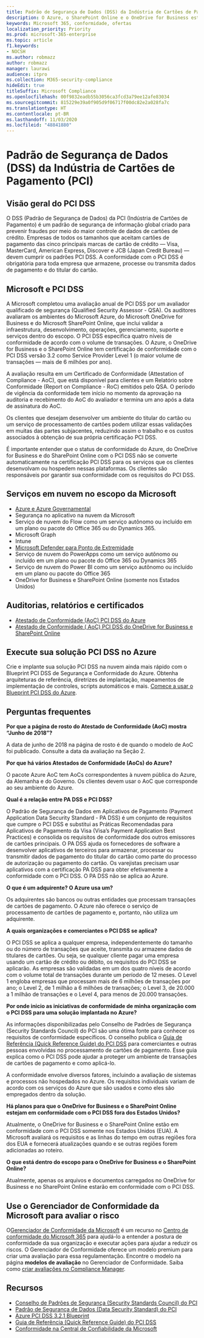 ```yaml
---
title: Padrão de Segurança de Dados (DSS) da Indústria de Cartões de Pagamento (PCI)
description: O Azure, o SharePoint Online e o OneDrive for Business estão em conformidade com os Padrões de Segurança de Dados da Indústria de Cartões de Pagamento Level 1 versão 3.2.
keywords: Microsoft 365, conformidade, ofertas
localization_priority: Priority
ms.prod: microsoft-365-enterprise
ms.topic: article
f1.keywords:
- NOCSH
ms.author: robmazz
author: robmazz
manager: laurawi
audience: itpro
ms.collection: M365-security-compliance
hideEdit: true
titleSuffix: Microsoft Compliance
ms.openlocfilehash: 00f9832eadb55b3056ca3fcd3a79ee12afe83034
ms.sourcegitcommit: 815229e39a0f905d9f06717f00dc82e2a028fa7c
ms.translationtype: HT
ms.contentlocale: pt-BR
ms.lasthandoff: 11/03/2020
ms.locfileid: "48841880"
---
```

# <a name="payment-card-industry-pci-data-security-standard-dss"></a>Padrão de Segurança de Dados (DSS) da Indústria de Cartões de Pagamento (PCI)

## <a name="pci-dss-overview"></a>Visão geral do PCI DSS

O DSS (Padrão de Segurança de Dados) da PCI (Indústria de Cartões de Pagamento) é um padrão de segurança de informação global criado para prevenir fraudes por meio do maior controle de dados de cartões de crédito. Empresas de todos os tamanhos que aceitam cartões de pagamento das cinco principais marcas de cartão de crédito — Visa, MasterCard, American Express, Discover e JCB (Japan Credit Bureau) — devem cumprir os padrões PCI DSS. A conformidade com o PCI DSS é obrigatória para toda empresa que armazene, processe ou transmita dados de pagamento e do titular do cartão.

## <a name="microsoft-and-pci-dss"></a>Microsoft e PCI DSS

A Microsoft completou uma avaliação anual de PCI DSS por um avaliador qualificado de segurança (Qualified Security Assessor - QSA). Os auditores avaliaram os ambientes do Microsoft Azure, do Microsoft OneDrive for Business e do Microsoft SharePoint Online, que inclui validar a infraestrutura, desenvolvimento, operações, gerenciamento, suporte e serviços dentro do escopo. O PCI DSS especifica quatro níveis de conformidade de acordo com o volume de transações. O Azure, o OneDrive for Business e o SharePoint Online tem certificação de conformidade com o PCI DSS versão 3.2 como Service Provider Level 1 (o maior volume de transações — mais de 6 milhões por ano).

A avaliação resulta em um Certificado de Conformidade (Attestation of Compliance - AoC), que está disponível para clientes e um Relatório sobre Conformidade (Report on Compliance - RoC) emitidos pelo QSA. O período de vigência da conformidade tem início no momento da aprovação na auditoria e recebimento do AoC do avaliador e termina um ano após a data de assinatura do AoC. 

Os clientes que desejam desenvolver um ambiente do titular do cartão ou um serviço de processamento de cartões podem utilizar essas validações em muitas das partes subjacentes, reduzindo assim o trabalho e os custos associados à obtenção de sua própria certificação PCI DSS.

É importante entender que o status de conformidade do Azure, do OneDrive for Business e do SharePoint Online com o PCI DSS não se converte automaticamente na certificação PCI DSS para os serviços que os clientes desenvolvam ou hospedem nessas plataformas. Os clientes são responsáveis por garantir sua conformidade com os requisitos do PCI DSS.

## <a name="microsoft-in-scope-cloud-services"></a>Serviços em nuvem no escopo da Microsoft

- [Azure e Azure Governamental](https://aka.ms/AzureCompliance)
- Segurança no aplicativo na nuvem da Microsoft
- Serviço de nuvem do Flow como um serviço autônomo ou incluído em um plano ou pacote do Office 365 ou do Dynamics 365.
- Microsoft Graph
- Intune
- [Microsoft Defender para Ponto de Extremidade](https://docs.microsoft.com/windows/security/threat-protection/microsoft-defender-atp/microsoft-defender-advanced-threat-protection)
- Serviço de nuvem do PowerApps como um serviço autônomo ou incluído em um plano ou pacote do Office 365 ou Dynamics 365
- Serviço de nuvem do Power BI como um serviço autônomo ou incluído em um plano ou pacote do Office 365
- OneDrive for Business e SharePoint Online (somente nos Estados Unidos)

## <a name="audit-reports-and-certificates"></a>Auditorias, relatórios e certificados

- [Atestado de Conformidade (AoC) PCI DSS do Azure](https://aka.ms/azure-pci)
- [Atestado de Conformidade ( AoC) PCI DSS do OneDrive for Business e SharePoint Online](https://aka.ms/spo-pci)

## <a name="get-your-pci-dss-solution-running-on-azure"></a>Execute sua solução PCI DSS no Azure

Crie e implante sua solução PCI DSS na nuvem ainda mais rápido com o Blueprint PCI DSS de Segurança e Conformidade do Azure. Obtenha arquiteturas de referência, diretrizes de implantação, mapeamentos de implementação de controles, scripts automáticos e mais. [Comece a usar o Blueprint PCI DSS do Azure](https://aka.ms/pciblueprint).

## <a name="frequently-asked-questions"></a>Perguntas frequentes

**Por que a página de rosto do Atestado de Conformidade (AoC) mostra “Junho de 2018”?**

A data de junho de 2018 na página de rosto é de quando o modelo de AoC foi publicado. Consulte a data da avaliação na Seção 2.

**Por que há vários Atestados de Conformidade (AoCs) do Azure?**

O pacote Azure AoC tem AoCs correspondentes à nuvem pública do Azure, da Alemanha e do Governo. Os clientes devem usar o AoC que corresponde ao seu ambiente do Azure.  

**Qual é a relação entre PA DSS e PCI DSS?**

O Padrão de Segurança de Dados em Aplicativos de Pagamento (Payment Application Data Security Standard - PA DSS) é um conjunto de requisitos que cumpre o PCI DSS e substitui as Práticas Recomendadas para Aplicativos de Pagamento da Visa (Visa’s Payment Application Best Practices) e consolida os requisitos de conformidade dos outros emissores de cartões principais. O PA DSS ajuda os fornecedores de software a desenvolver aplicativos de terceiros para armazenar, processar ou transmitir dados de pagamento do titular do cartão como parte do processo de autorização ou pagamento do cartão. Os varejistas precisam usar aplicativos com a certificação PA DSS para obter efetivamente a conformidade com o PCI DSS. O PA DSS não se aplica ao Azure.

**O que é um adquirente? O Azure usa um?**

Os adquirentes são bancos ou outras entidades que processam transações de cartões de pagamento. O Azure não oferece o serviço de processamento de cartões de pagamento e, portanto, não utiliza um adquirente.

**A quais organizações e comerciantes o PCI DSS se aplica?**

O PCI DSS se aplica a qualquer empresa, independentemente do tamanho ou do número de transações que aceite, transmita ou armazene dados de titulares de cartões. Ou seja, se qualquer cliente pagar uma empresa usando um cartão de crédito ou débito, os requisitos do PCI DSS se aplicarão. As empresas são validadas em um dos quatro níveis de acordo com o volume total de transações durante um período de 12 meses. O Level 1 engloba empresas que processam mais de 6 milhões de transações por ano; o Level 2, de 1 milhão a 6 milhões de transações; o Level 3, de 20.000 a 1 milhão de transações e o Level 4, para menos de 20.000 transações.

**Por onde inicio as iniciativas de conformidade de minha organização com o PCI DSS para uma solução implantada no Azure?**

As informações disponibilizadas pelo Conselho de Padrões de Segurança (Security Standards Council) do PCI são uma ótima fonte para conhecer os requisitos de conformidade específicos. O conselho publica o [Guia de Referência (Quick Reference Guide) do PCI DSS](https://www.pcisecuritystandards.org/documents/PCISSC%20QRG%20August%202014%20-print.pdf) para comerciantes e outras pessoas envolvidas no processamento de cartões de pagamento. Esse guia explica como o PCI DSS pode ajudar a proteger um ambiente de transações de cartões de pagamento e como aplicá-lo.

A conformidade envolve diversos fatores, incluindo a avaliação de sistemas e processos não hospedados no Azure. Os requisitos individuais variam de acordo com os serviços do Azure que são usados e como eles são empregados dentro da solução.

**Há planos para que o OneDrive for Business e o SharePoint Online estejam em conformidade com o PCI DSS fora dos Estados Unidos?**

Atualmente, o OneDrive for Business e o SharePoint Online estão em conformidade com o PCI DSS somente nos Estados Unidos (EUA). A Microsoft avaliará os requisitos e as linhas do tempo em outras regiões fora dos EUA e fornecerá atualizações quando e se outras regiões forem adicionadas ao roteiro.

**O que está dentro do escopo para o OneDrive for Business e o SharePoint Online?**

Atualmente, apenas os arquivos e documentos carregados no OneDrive for Business e no SharePoint Online estarão em conformidade com o PCI DSS.

## <a name="use-microsoft-compliance-manager-to-assess-your-risk"></a>Use o Gerenciador de Conformidade da Microsoft para avaliar o risco

O[Gerenciador de Conformidade da Microsoft](compliance-manager.md) é um recurso no [Centro de conformidade do Microsoft 365](microsoft-365-compliance-center.md) para ajudá-lo a entender a postura de conformidade da sua organização e executar ações para ajudar a reduzir os riscos. O Gerenciador de Conformidade oferece um modelo premium para criar uma avaliação para essa regulamentação. Encontre o modelo na página **modelos de avaliação** no Gerenciador de Conformidade. Saiba como [criar avaliações no Compliance Manager](compliance-manager-assessments.md).

## <a name="resources"></a>Recursos

- [Conselho de Padrões de Segurança (Security Standards Council) do PCI](https://www.pcisecuritystandards.org/)
- [Padrão de Segurança de Dados (Data Security Standard) do PCI](https://www.pcisecuritystandards.org/documents/PCI_DSS_v3-1.pdf)
- [Azure PCI DSS 3.2.1 Blueprint](https://docs.microsoft.com/azure/governance/blueprints/samples/pci-dss-3.2.1/)
- [Guia de Referência (Quick Reference Guide) do PCI DSS](https://www.pcisecuritystandards.org/documents/PCISSC%20QRG%20August%202014%20-print.pdf)
- [Conformidade na Central de Confiabilidade da Microsoft](https://www.microsoft.com/trust-center/compliance/compliance-overview)
